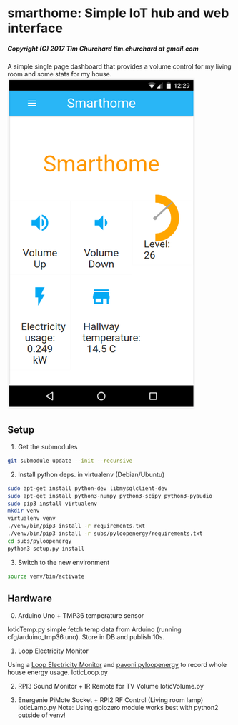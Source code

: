 # smarthome: Simple IoT hub and web interface
##### Copyright (C) 2017 Tim Churchard tim.churchard at gmail.com

A simple single page dashboard that provides a volume control for my living room and some stats for my house.
![Mobile Screenshot](smarthome_screenshot_2017-09-01_08-41-51.png)

## Setup

1. Get the submodules
```bash
git submodule update --init --recursive
```

2. Install python deps. in virtualenv (Debian/Ubuntu)
```bash
sudo apt-get install python-dev libmysqlclient-dev
sudo apt-get install python3-numpy python3-scipy python3-pyaudio
sudo pip3 install virtualenv
mkdir venv
virtualenv venv
./venv/bin/pip3 install -r requirements.txt
./venv/bin/pip3 install -r subs/pyloopenergy/requirements.txt
cd subs/pyloopenergy
python3 setup.py install
```

3. Switch to the new environment
```bash
source venv/bin/activate
```


## Hardware

0. Arduino Uno + TMP36 temperature sensor

IoticTemp.py simple fetch temp data from Arduino (running cfg/arduino_tmp36.uno).  Store in DB and publish 10s.

1. Loop Electricity Monitor

Using a [Loop Electricity Monitor](https://www.loopenergysaver.com/) and [pavoni.pyloopenergy](https://github.com/pavoni/pyloopenergy) to record whole house energy usage.
IoticLoop.py

2. RPI3 Sound Monitor + IR Remote for TV Volume
IoticVolume.py

3. Energenie PiMote Socket + RPI2 RF Control (Living room lamp)
IoticLamp.py
Note: Using gpiozero module works best with python2 outside of venv!

